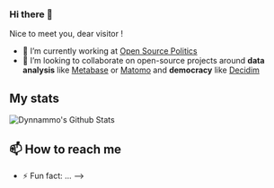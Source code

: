 ### Hi there 👋
Nice to meet you, dear visitor !

- 🔭 I’m currently working at [Open Source Politics](opensourcepolitics.eu)
- 👯 I’m looking to collaborate on open-source projects around **data analysis** like [Metabase](github.com/metabase/metabase) or [Matomo](https://github.com/matomo-org/matomo) and **democracy** like [Decidim](github.com/decidim/decidim)

## My stats
<img align="center" alt="Dynnammo's Github Stats" src="https://github-readme-stats.vercel.app/api?username=Dynnammo&show_icons=true&hide_border=true" />

## 📫 How to reach me 
[website]: https://blog.dynnammo.com/
[linkedin]: https://www.linkedin.com/in/baptiste-thivend/
- ⚡ Fun fact: ...
-->
